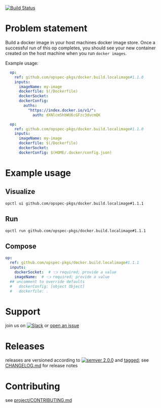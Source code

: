 [![Build Status](https://github.com/opspec-pkgs/docker.build.localimage/workflows/build/badge.svg?branch=master)](https://github.com/opspec-pkgs/docker.build.localimage/actions?query=workflow%3Abuild+branch%3Amaster)

# Problem statement

Build a docker image in your host machines docker image store. Once a successful run of this op completes, you should see your new container created on the host machine when you run `docker images`.

Example usage:

```yml
  op:
    ref: github.com/opspec-pkgs/docker.build.localimage#1.1.0
    inputs:
      imageName: my-image
      dockerfile: $(/Dockerfile)
      dockerSocket:
      dockerConfig:
        auths:
          "https://index.docker.io/v1/":
            auth: dXNlcm5hbWU6cGFzc3dvcmQK
```

```yml
  op:
    ref: github.com/opspec-pkgs/docker.build.localimage#1.1.0
    inputs:
      imageName: my-image
      dockerfile: $(/Dockerfile)
      dockerSocket:
      dockerConfig: $(HOME/.docker/config.json)
```


# Example usage

## Visualize

```shell
opctl ui github.com/opspec-pkgs/docker.build.localimage#1.1.1
```

## Run

```
opctl run github.com/opspec-pkgs/docker.build.localimage#1.1.1
```

## Compose

```yaml
op:
  ref: github.com/opspec-pkgs/docker.build.localimage#1.1.1
  inputs:
    dockerSocket:  # 👈 required; provide a value
    imageName:  # 👈 required; provide a value
  ## uncomment to override defaults
  #   dockerConfig: [object Object]
  #   dockerfile: .
```

# Support

join us on
[![Slack](https://img.shields.io/badge/slack-opctl-E01563.svg)](https://join.slack.com/t/opctl/shared_invite/zt-51zodvjn-Ul_UXfkhqYLWZPQTvNPp5w)
or
[open an issue](https://github.com/opspec-pkgs/docker.build.localimage/issues)

# Releases

releases are versioned according to
[![semver 2.0.0](https://img.shields.io/badge/semver-2.0.0-brightgreen.svg)](http://semver.org/spec/v2.0.0.html)
and [tagged](https://git-scm.com/book/en/v2/Git-Basics-Tagging); see
[CHANGELOG.md](CHANGELOG.md) for release notes

# Contributing

see
[project/CONTRIBUTING.md](https://github.com/opspec-pkgs/project/blob/master/CONTRIBUTING.md)
